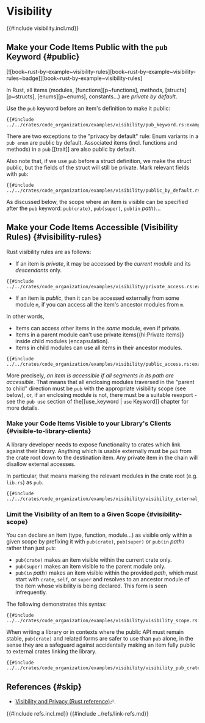 # Visibility

{{#include visibility.incl.md}}

## Make your Code Items Public with the `pub` Keyword {#public}

[![book~rust-by-example~visibility-rules][book~rust-by-example~visibility-rules~badge]][book~rust-by-example~visibility-rules]

In Rust, all items (modules, [functions][p~functions], methods, [structs][p~structs], [enums][p~enums], constants...) are _private by default_.

Use the `pub` keyword before an item's definition to make it public:

```rust,editable
{{#include ../../crates/code_organization/examples/visibility/pub_keyword.rs:example}}
```

There are two exceptions to the "privacy by default" rule: Enum variants in a `pub enum` are public by default. Associated items (incl. functions and methods) in a `pub` [[trait]] are also public by default.

Also note that, if we use `pub` before a struct definition, we make the struct public, but the fields of the struct will still be private. Mark relevant fields with `pub`:

```rust,editable
{{#include ../../crates/code_organization/examples/visibility/public_by_default.rs:example}}
```

As discussed below, the scope where an item is visible can be specified after the `pub` keyword: `pub(crate)`, `pub(super)`, `pub(in` _path_`)`...

## Make your Code Items Accessible (Visibility Rules) {#visibility-rules}

Rust visibility rules are as follows:

- If an item is _private_, it may be accessed by the _current module_ and its _descendants_ only.

```rust,editable
{{#include ../../crates/code_organization/examples/visibility/private_access.rs:example}}
```

- If an item is _public_, then it can be accessed externally from some module `m`, if you can access all the item's ancestor modules from `m`.

In other words,

- Items can access other items in the _same_ module, even if private.
- Items in a parent module can't use private items{{hi:Private items}} inside child modules (encapsulation).
- Items in child modules can use all items in their ancestor modules.

```rust,editable
{{#include ../../crates/code_organization/examples/visibility/public_access.rs:example}}
```

More precisely, _an item is accessible if all segments in its path are accessible_. That means that all enclosing modules traversed in the "parent to child" direction must be `pub` with the appropriate visibility scope (see below), or, if an enclosing module is not, there must be a suitable reexport - see the `pub use` section of the[[use_keyword | `use` Keyword]] chapter for more details.

### Make your Code Items Visible to your Library's Clients {#visible-to-library-clients}

A library developer needs to expose functionality to crates which link against their library. Anything which is usable externally must be `pub` from the crate root down to the destination item. Any private item in the chain will disallow external accesses.

In particular, that means marking the relevant modules in the crate root (e.g. `lib.rs`) as `pub`.

```rust,editable
{{#include ../../crates/code_organization/examples/visibility/visibility_external_code.rs:example}}
```

### Limit the Visibility of an Item to a Given Scope {#visibility-scope}

You can declare an item (type, function, module...) as visible only within a given scope by prefixing it with `pub(crate)`, `pub(super)` or `pub(in` _path_`)` rather than just `pub`:

- `pub(crate)` makes an item visible within the current crate only.
- `pub(super)` makes an item visible to the parent module only.
- `pub(in` _path_`)` makes an item visible within the provided _path_, which must start with `crate`, `self`, or `super` and resolves to an ancestor module of the item whose visibility is being declared. This form is seen infrequently.

The following demonstrates this syntax:

```rust,editable
{{#include ../../crates/code_organization/examples/visibility/visibility_scope.rs:example}}
```

When writing a library or in contexts where the public API must remain stable, `pub(crate)` and related forms are safer to use than `pub` alone, in the sense they are a safeguard against accidentally making an item fully public to external crates linking the library.

```rust,editable
{{#include ../../crates/code_organization/examples/visibility/visibility_pub_crate.rs:example}}
```

## References {#skip}

- [Visibility and Privacy (Rust reference)](https://doc.rust-lang.org/reference/visibility-and-privacy.html?highlight=pub#visibility-and-privacy)⮳.

{{#include refs.incl.md}}
{{#include ../refs/link-refs.md}}

<div class="hidden">
</div>
